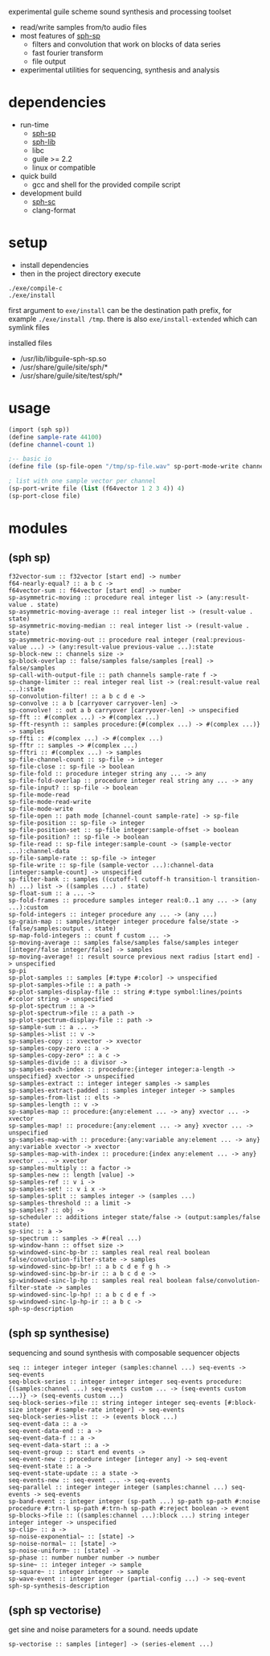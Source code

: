 experimental guile scheme sound synthesis and processing toolset

* read/write samples from/to audio files
* most features of [sph-sp](https://github.com/sph-mn/sph-sp)
  * filters and convolution that work on blocks of data series
  * fast fourier transform
  * file output
* experimental utilities for sequencing, synthesis and analysis

# dependencies
* run-time
  * [sph-sp](https://github.com/sph-mn/sph-sp)
  * [sph-lib](https://github.com/sph-mn/sph-lib)
  * libc
  * guile >= 2.2
  * linux or compatible
* quick build
  * gcc and shell for the provided compile script
* development build
  * [sph-sc](https://github.com/sph-mn/sph-sc)
  * clang-format

# setup
* install dependencies
* then in the project directory execute

```
./exe/compile-c
./exe/install
```

first argument to `exe/install` can be the destination path prefix, for example `./exe/install /tmp`.
there is also `exe/install-extended` which can symlink files

installed files
* /usr/lib/libguile-sph-sp.so
* /usr/share/guile/site/sph/*
* /usr/share/guile/site/test/sph/*

# usage
```scheme
(import (sph sp))
(define sample-rate 44100)
(define channel-count 1)

;-- basic io
(define file (sp-file-open "/tmp/sp-file.wav" sp-port-mode-write channel-count sample-rate))

; list with one sample vector per channel
(sp-port-write file (list (f64vector 1 2 3 4)) 4)
(sp-port-close file)
```

# modules
## (sph sp)
~~~
f32vector-sum :: f32vector [start end] -> number
f64-nearly-equal? :: a b c ->
f64vector-sum :: f64vector [start end] -> number
sp-asymmetric-moving :: procedure real integer list -> (any:result-value . state)
sp-asymmetric-moving-average :: real integer list -> (result-value . state)
sp-asymmetric-moving-median :: real integer list -> (result-value . state)
sp-asymmetric-moving-out :: procedure real integer (real:previous-value ...) -> (any:result-value previous-value ...):state
sp-block-new :: channels size ->
sp-block-overlap :: false/samples false/samples [real] -> false/samples
sp-call-with-output-file :: path channels sample-rate f ->
sp-change-limiter :: real integer real list -> (real:result-value real ...):state
sp-convolution-filter! :: a b c d e ->
sp-convolve :: a b [carryover carryover-len] ->
sp-convolve! :: out a b carryover [carryover-len] -> unspecified
sp-fft :: #(complex ...) -> #(complex ...)
sp-fft-resynth :: samples procedure:{#(complex ...) -> #(complex ...)} -> samples
sp-ffti :: #(complex ...) -> #(complex ...)
sp-fftr :: samples -> #(complex ...)
sp-fftri :: #(complex ...) -> samples
sp-file-channel-count :: sp-file -> integer
sp-file-close :: sp-file -> boolean
sp-file-fold :: procedure integer string any ... -> any
sp-file-fold-overlap :: procedure integer real string any ... -> any
sp-file-input? :: sp-file -> boolean
sp-file-mode-read
sp-file-mode-read-write
sp-file-mode-write
sp-file-open :: path mode [channel-count sample-rate] -> sp-file
sp-file-position :: sp-file -> integer
sp-file-position-set :: sp-file integer:sample-offset -> boolean
sp-file-position? :: sp-file -> boolean
sp-file-read :: sp-file integer:sample-count -> (sample-vector ...):channel-data
sp-file-sample-rate :: sp-file -> integer
sp-file-write :: sp-file (sample-vector ...):channel-data [integer:sample-count] -> unspecified
sp-filter-bank :: samples ((cutoff-l cutoff-h transition-l transition-h) ...) list -> ((samples ...) . state)
sp-float-sum :: a ... ->
sp-fold-frames :: procedure samples integer real:0..1 any ... -> (any ...):custom
sp-fold-integers :: integer procedure any ... -> (any ...)
sp-grain-map :: samples/integer integer procedure false/state -> (false/samples:output . state)
sp-map-fold-integers :: count f custom ... ->
sp-moving-average :: samples false/samples false/samples integer [integer/false integer/false] -> samples
sp-moving-average! :: result source previous next radius [start end] -> unspecified
sp-pi
sp-plot-samples :: samples [#:type #:color] -> unspecified
sp-plot-samples->file :: a path ->
sp-plot-samples-display-file :: string #:type symbol:lines/points #:color string -> unspecified
sp-plot-spectrum :: a ->
sp-plot-spectrum->file :: a path ->
sp-plot-spectrum-display-file :: path ->
sp-sample-sum :: a ... ->
sp-samples->list :: v ->
sp-samples-copy :: xvector -> xvector
sp-samples-copy-zero :: a ->
sp-samples-copy-zero* :: a c ->
sp-samples-divide :: a divisor ->
sp-samples-each-index :: procedure:{integer integer:a-length -> unspecified} xvector -> unspecified
sp-samples-extract :: integer integer samples -> samples
sp-samples-extract-padded :: samples integer integer -> samples
sp-samples-from-list :: elts ->
sp-samples-length :: v ->
sp-samples-map :: procedure:{any:element ... -> any} xvector ... -> xvector
sp-samples-map! :: procedure:{any:element ... -> any} xvector ... -> unspecified
sp-samples-map-with :: procedure:{any:variable any:element ... -> any} any:variable xvector -> xvector
sp-samples-map-with-index :: procedure:{index any:element ... -> any} xvector ... -> xvector
sp-samples-multiply :: a factor ->
sp-samples-new :: length [value] ->
sp-samples-ref :: v i ->
sp-samples-set! :: v i x ->
sp-samples-split :: samples integer -> (samples ...)
sp-samples-threshold :: a limit ->
sp-samples? :: obj ->
sp-scheduler :: additions integer state/false -> (output:samples/false state)
sp-sinc :: a ->
sp-spectrum :: samples -> #(real ...)
sp-window-hann :: offset size ->
sp-windowed-sinc-bp-br :: samples real real real boolean false/convolution-filter-state -> samples
sp-windowed-sinc-bp-br! :: a b c d e f g h ->
sp-windowed-sinc-bp-br-ir :: a b c d e ->
sp-windowed-sinc-lp-hp :: samples real real boolean false/convolution-filter-state -> samples
sp-windowed-sinc-lp-hp! :: a b c d e f ->
sp-windowed-sinc-lp-hp-ir :: a b c ->
sph-sp-description
~~~

## (sph sp synthesise)
sequencing and sound synthesis with composable sequencer objects
~~~
seq :: integer integer integer (samples:channel ...) seq-events -> seq-events
seq-block-series :: integer integer integer seq-events procedure:{(samples:channel ...) seq-events custom ... -> (seq-events custom ...)} -> (seq-events custom ...)
seq-block-series->file :: string integer integer seq-events [#:block-size integer #:sample-rate integer] -> seq-events
seq-block-series->list :: -> (events block ...)
seq-event-data :: a ->
seq-event-data-end :: a ->
seq-event-data-f :: a ->
seq-event-data-start :: a ->
seq-event-group :: start end events ->
seq-event-new :: procedure integer [integer any] -> seq-event
seq-event-state :: a ->
seq-event-state-update :: a state ->
seq-events-new :: seq-event ... -> seq-events
seq-parallel :: integer integer integer (samples:channel ...) seq-events -> seq-events
sp-band-event :: integer integer (sp-path ...) sp-path sp-path #:noise procedure #:trn-l sp-path #:trn-h sp-path #:reject boolean -> event
sp-blocks->file :: ((samples:channel ...):block ...) string integer integer integer -> unspecified
sp-clip~ :: a ->
sp-noise-exponential~ :: [state] ->
sp-noise-normal~ :: [state] ->
sp-noise-uniform~ :: [state] ->
sp-phase :: number number number -> number
sp-sine~ :: integer integer -> sample
sp-square~ :: integer integer -> sample
sp-wave-event :: integer integer (partial-config ...) -> seq-event
sph-sp-synthesis-description
~~~

## (sph sp vectorise)
get sine and noise parameters for a sound. needs update
~~~
sp-vectorise :: samples [integer] -> (series-element ...)
~~~
